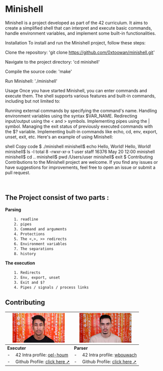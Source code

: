 
#  Minishell

Minishell is a project developed as part of the 42 curriculum. It aims to create a simplified shell that can interpret and execute basic commands, handle environment variables, and implement some built-in functionalities.

Installation
To install and run the Minishell project, follow these steps:

Clone the repository:
'git clone https://github.com/0xtoowan/minishell.git'

Navigate to the project directory:
'cd minishell'

Compile the source code:
'make'

Run Minishell:
'./minishell'

Usage
Once you have started Minishell, you can enter commands and execute them. The shell supports various features and built-in commands, including but not limited to:

Running external commands by specifying the command's name.
Handling environment variables using the syntax $VAR_NAME.
Redirecting input/output using the < and > symbols.
Implementing pipes using the | symbol.
Managing the exit status of previously executed commands with the $? variable.
Implementing built-in commands like echo, cd, env, export, unset, exit, etc.
Here's an example of using Minishell:

shell
Copy code
$ ./minishell
minishell$ echo Hello, World!
Hello, World!
minishell$ ls -l
total 8
-rwxr-xr-x  1 user  staff  16376 May 20 12:00 minishell
minishell$ cd ..
minishell$ pwd
/Users/user
minishell$ exit
$
Contributing
Contributions to the Minishell project are welcome. If you find any issues or have suggestions for improvements, feel free to open an issue or submit a pull request.

<br>

##  The Project consist of two parts :
**Parsing**

        1. readline
        2. pipes
        3. Command and arguments
        4. Protections
        5. The <,>, >> redirects
        6. Environment variables
        7. The separations
        8. history
**The execution**

        1. Redirects
        2. Env, export, unset
        3. Exit and $?
        4. Pipes / signals / process links 

## Contributing 

| <img src="https://github.com/Toowan0x1/Minishell/raw/master/oel-houm.jpeg" alt="oel-houm" width="170" height="auto"> | <img src="https://github.com/Toowan0x1/Minishell/raw/master/wbouwach.jpeg" alt="wbouwach" width="170" height="auto"> |
| ------ | ------ |
| **Executer** | **Parser** |
| - &emsp;42 Intra profile: [oel-houm](https://profile.intra.42.fr/users/oel-houm) | - &emsp;42 Intra profile: [wbouwach](https://profile.intra.42.fr/users/wbouwach) |
| - &emsp;Github Profile: [click here ➚](https://github.com/toowan0x1) | - &emsp;Github Profile: [click here ➚](https://github.com/bwalidd) |
